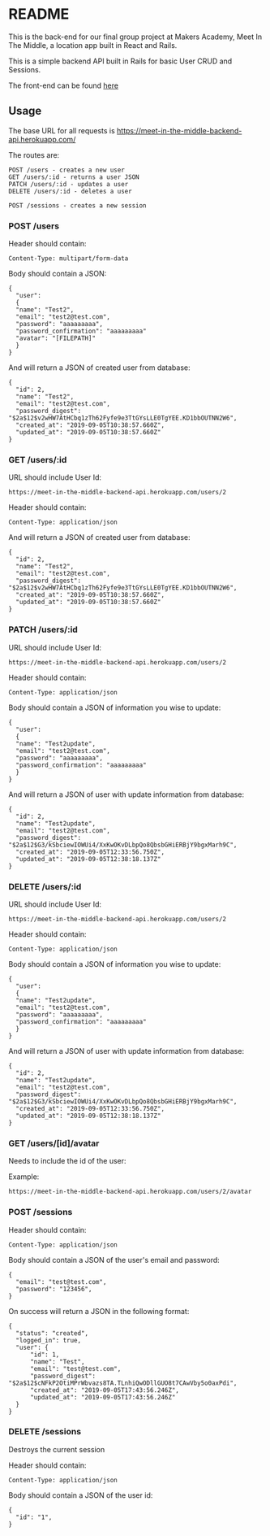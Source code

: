 # README

This is the back-end for our final group project at Makers Academy, Meet In The Middle, a location app built in React and Rails.

This is a simple backend API built in Rails for basic User CRUD and Sessions.

The front-end can be found [here](https://github.com/gennyallcroft/meet-in-the-middle-react-front-end)

## Usage

The base URL for all requests is https://meet-in-the-middle-backend-api.herokuapp.com/

The routes are:

```
POST /users - creates a new user
GET /users/:id - returns a user JSON
PATCH /users/:id - updates a user
DELETE /users/:id - deletes a user

POST /sessions - creates a new session
```

### POST /users

Header should contain:

```
Content-Type: multipart/form-data
```

Body should contain a JSON:

```
{
  "user":
  {
  "name": "Test2",
  "email": "test2@test.com",
  "password": "aaaaaaaaa",
  "password_confirmation": "aaaaaaaaa"
  "avatar": "[FILEPATH]"   
  }
}
```
And will return a JSON of created user from database:

```
{
  "id": 2,
  "name": "Test2",
  "email": "test2@test.com",
  "password_digest": "$2a$12$v2wHW7AtHCbq1zTh62Fyfe9e3TtGYsLLE0TgYEE.KD1bbOUTNN2W6",
  "created_at": "2019-09-05T10:38:57.660Z",
  "updated_at": "2019-09-05T10:38:57.660Z"
}
```

### GET /users/:id

URL should include User Id:

```
https://meet-in-the-middle-backend-api.herokuapp.com/users/2
```

Header should contain:

```
Content-Type: application/json
```

And will return a JSON of created user from database:

```
{
  "id": 2,
  "name": "Test2",
  "email": "test2@test.com",
  "password_digest": "$2a$12$v2wHW7AtHCbq1zTh62Fyfe9e3TtGYsLLE0TgYEE.KD1bbOUTNN2W6",
  "created_at": "2019-09-05T10:38:57.660Z",
  "updated_at": "2019-09-05T10:38:57.660Z"
}
```

### PATCH /users/:id

URL should include User Id:

```
https://meet-in-the-middle-backend-api.herokuapp.com/users/2
```

Header should contain:

```
Content-Type: application/json
```

Body should contain a JSON of information you wise to update:

```
{
  "user":
  {
  "name": "Test2update",
  "email": "test2@test.com",
  "password": "aaaaaaaaa",
  "password_confirmation": "aaaaaaaaa"    
  }
}
```

And will return a JSON of user with update information from database:

```
{
  "id": 2,
  "name": "Test2update",
  "email": "test2@test.com",
  "password_digest": "$2a$12$G3/kSbciewIOWUi4/XxKwOKvDLbpQo8QbsbGHiERBjY9bgxMarh9C",
  "created_at": "2019-09-05T12:33:56.750Z",
  "updated_at": "2019-09-05T12:38:18.137Z"
}
```

### DELETE /users/:id

URL should include User Id:

```
https://meet-in-the-middle-backend-api.herokuapp.com/users/2
```

Header should contain:

```
Content-Type: application/json
```

Body should contain a JSON of information you wise to update:

```
{
  "user":
  {
  "name": "Test2update",
  "email": "test2@test.com",
  "password": "aaaaaaaaa",
  "password_confirmation": "aaaaaaaaa"    
  }
}
```

And will return a JSON of user with update information from database:

```
{
  "id": 2,
  "name": "Test2update",
  "email": "test2@test.com",
  "password_digest": "$2a$12$G3/kSbciewIOWUi4/XxKwOKvDLbpQo8QbsbGHiERBjY9bgxMarh9C",
  "created_at": "2019-09-05T12:33:56.750Z",
  "updated_at": "2019-09-05T12:38:18.137Z"
}
```

### GET /users/[id]/avatar

Needs to include the id of the user:

Example:
```
https://meet-in-the-middle-backend-api.herokuapp.com/users/2/avatar
```

### POST /sessions

Header should contain:

```
Content-Type: application/json
```

Body should contain a JSON of the user's email and password:

```
{
  "email": "test@test.com",
  "password": "123456",
}
```

On success will return a JSON in the following format:

```
{
  "status": "created",
  "logged_in": true,
  "user": {
      "id": 1,
      "name": "Test",
      "email": "test@test.com",
      "password_digest": "$2a$12$cNFkP2OtiMPrWbvazs8TA.TLnhiQwODllGUO8t7CAwVby5o0axPdi",
      "created_at": "2019-09-05T17:43:56.246Z",
      "updated_at": "2019-09-05T17:43:56.246Z"
  }
}
```

### DELETE /sessions

Destroys the current session

Header should contain:

```
Content-Type: application/json
```

Body should contain a JSON of the user id:

```
{
  "id": "1",
}
```
